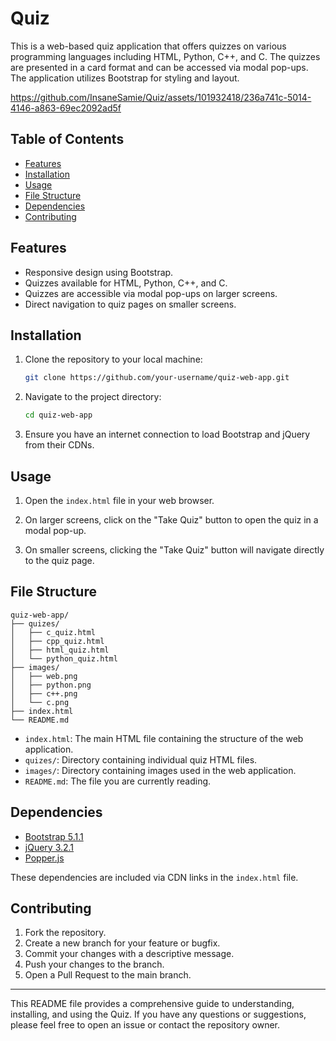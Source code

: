 # Quiz

This is a web-based quiz application that offers quizzes on various programming languages including HTML, Python, C++, and C. The quizzes are presented in a card format and can be accessed via modal pop-ups. The application utilizes Bootstrap for styling and layout.

https://github.com/InsaneSamie/Quiz/assets/101932418/236a741c-5014-4146-a863-69ec2092ad5f

## Table of Contents

- [Features](#features)
- [Installation](#installation)
- [Usage](#usage)
- [File Structure](#file-structure)
- [Dependencies](#dependencies)
- [Contributing](#contributing)

## Features

- Responsive design using Bootstrap.
- Quizzes available for HTML, Python, C++, and C.
- Quizzes are accessible via modal pop-ups on larger screens.
- Direct navigation to quiz pages on smaller screens.

## Installation

1. Clone the repository to your local machine:

   ```bash
   git clone https://github.com/your-username/quiz-web-app.git
   ```

2. Navigate to the project directory:

   ```bash
   cd quiz-web-app
   ```

3. Ensure you have an internet connection to load Bootstrap and jQuery from their CDNs.

## Usage

1. Open the `index.html` file in your web browser.

2. On larger screens, click on the "Take Quiz" button to open the quiz in a modal pop-up.

3. On smaller screens, clicking the "Take Quiz" button will navigate directly to the quiz page.

## File Structure

```
quiz-web-app/
├── quizes/
│   ├── c_quiz.html
│   ├── cpp_quiz.html
│   ├── html_quiz.html
│   └── python_quiz.html
├── images/
│   ├── web.png
│   ├── python.png
│   ├── c++.png
│   └── c.png
├── index.html
└── README.md
```

- `index.html`: The main HTML file containing the structure of the web application.
- `quizes/`: Directory containing individual quiz HTML files.
- `images/`: Directory containing images used in the web application.
- `README.md`: The file you are currently reading.

## Dependencies

- [Bootstrap 5.1.1](https://getbootstrap.com/)
- [jQuery 3.2.1](https://jquery.com/)
- [Popper.js](https://popper.js.org/)

These dependencies are included via CDN links in the `index.html` file.

## Contributing

1. Fork the repository.
2. Create a new branch for your feature or bugfix.
3. Commit your changes with a descriptive message.
4. Push your changes to the branch.
5. Open a Pull Request to the main branch.

---

This README file provides a comprehensive guide to understanding, installing, and using the Quiz. If you have any questions or suggestions, please feel free to open an issue or contact the repository owner.
